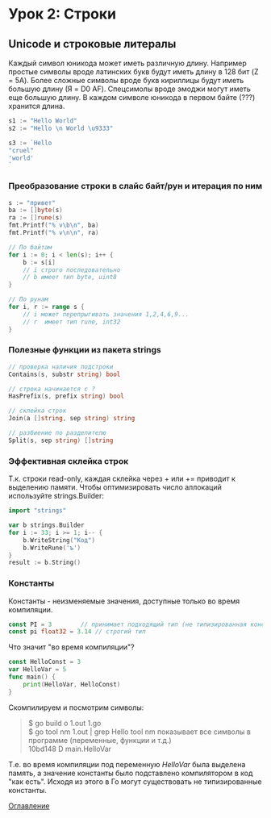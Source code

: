 # Урок 2: Строки

## Unicode и строковые литералы
Каждый символ юникода может иметь различную длину. Например простые символы вроде латинских букв будут иметь длину
в 128 бит (Z = 5A). Более сложные символы вроде букв кириллицы будут иметь большую длину (Я = D0 AF). Спецсимолы
вроде эмоджи могут иметь еще большую длину. В каждом символе юникода в первом байте (???) хранится длина.

```go
s1 := "Hello World"
s2 := "Hello \n World \u9333"

s3 := `Hello
"cruel"
'world'
`
```

### Преобразование строки в слайс байт/рун и итерация по ним
```go
s := "привет"
ba := []byte(s)
ra := []rune(s)
fmt.Printf("% v\b\n", ba)
fmt.Printf("% v\n\n", ra)

// По байтам
for i := 0; i < len(s); i++ {
    b := s[i]
    // i строго последовательно
    // b имеет тип byte, uint8
}

// По рунам
for i, r := range s {
    // i может перепрыгивать значения 1,2,4,6,9...
    // r ­ имеет тип rune, int32
}
```

### Полезные функции из пакета strings
```go
// проверка наличия подстроки
Contains(s, substr string) bool

// строка начинается с ?
HasPrefix(s, prefix string) bool

// склейка строк
Join(a []string, sep string) string

// разбиение по разделителю
Split(s, sep string) []string
```

### Эффективная склейка строк
Т.к. строки read-only, каждая склейка через + или += приводит к выделению памяти. Чтобы оптимизировать число аллокаций
используйте strings.Builder:

```go
import "strings"

var b strings.Builder
for i := 33; i >= 1; i-- {
    b.WriteString("Код")
    b.WriteRune('ъ')
}
result := b.String()
```

### Константы
Константы - неизменяемые значения, доступные только во время компиляции.

```go
const PI = 3		// принимает подходящий тип (не типизированная константа)
const pi float32 = 3.14	// строгий тип
```

Что значит "во время компиляции"?
```go
const HelloConst = 3
var HelloVar = 5
func main() {
    print(HelloVar, HelloConst)
}
```

Скомпилируем и посмотрим символы:
> $ go build ­o 1.out 1.go  
> $ go tool nm 1.out | grep Hello	 tool nm показывает все символы в программе (переменные, функции и т.д.)  
>  10bd148 D main.HelloVar  

Т.е. во время компиляции под переменную _HelloVar_ была выделена память, а значение константы было подставлено
компилятором в код "как есть". Исходя из этого в Го могут существовать не типизированные константы.

[Оглавление](../readme.md)
